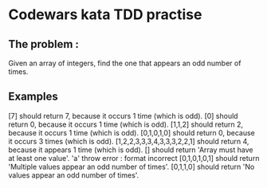 # Codewars kata TDD practise

## The problem :

Given an array of integers, find the one that appears an odd number of times.

## Examples

[7] should return 7, because it occurs 1 time (which is odd).
[0] should return 0, because it occurs 1 time (which is odd).
[1,1,2] should return 2, because it occurs 1 time (which is odd).
[0,1,0,1,0] should return 0, because it occurs 3 times (which is odd).
[1,2,2,3,3,3,4,3,3,3,2,2,1] should return 4, because it appears 1 time (which is odd).
[] should return 'Array must have at least one value'.
'a' throw error : format incorrect
[0,1,0,1,0,1] should return 'Multiple values appear an odd number of times'.
[0,1,1,0] should return 'No values appear an odd number of times'.

